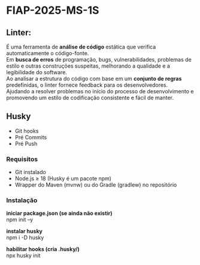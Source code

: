 # FIAP-2025-MS-1S

## Linter:  
É uma ferramenta de **análise de código** estática que verifica automaticamente o código-fonte.  
Em **busca de erros** de programação, bugs, vulnerabilidades, problemas de estilo e outras construções suspeitas, melhorando a qualidade e a legibilidade do software.  
Ao analisar a estrutura do código com base em um **conjunto de regras** predefinidas, o linter fornece feedback para os desenvolvedores.  
Ajudando a resolver problemas no início do processo de desenvolvimento e promovendo um estilo de codificação consistente e fácil de manter.  

## Husky  
- Git hooks  
- Pré Commits  
- Pré Push  
### Requisitos  
- Git instalado  
- Node.js ≥ 18 (Husky é um pacote npm)  
- Wrapper do Maven (mvnw) ou do Gradle (gradlew) no repositório  
### Instalação  
**iniciar package.json (se ainda não existir)**  
npm init –y  

**instalar husky**  
npm i -D husky  

**habilitar hooks (cria .husky/)**  
npx husky init  

